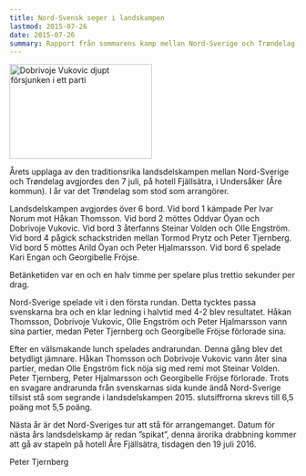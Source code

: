 ```yaml
---
title: Nord-Svensk seger i landskampen
lastmod: 2015-07-26
date: 2015-07-26
summary: Rapport från sommarens kamp mellan Nord-Sverige och Trøndelag som vanns av Sverige. Rapport från landskampen 2015
---
```


<img alt="Dobrivoje Vukovic djupt försjunken i ett parti" src="http://www.srfschack.org/userfiles/image/dobbe.jpg" height="166" width="250" />

Årets upplaga av den traditionsrika landsdelskampen mellan Nord-Sverige och Trøndelag avgjordes den 7 juli, på hotell Fjällsätra, i Undersåker (Åre kommun). I år var det Trøndelag som stod som arrangörer.

Landsdelskampen avgjordes över 6 bord. Vid bord 1 kämpade Per Ivar Norum mot Håkan Thomsson. Vid bord 2 möttes Oddvar Öyan och Dobrivoje Vukovic. Vid bord 3 återfanns Steinar Volden och Olle Engström. Vid bord 4 pågick schackstriden mellan Tormod Prytz och Peter Tjernberg. Vid bord 5 möttes Arild Öyan och Peter Hjalmarsson. Vid bord 6 spelade Kari Engan och Georgibelle Fröjse.

Betänketiden var en och en halv timme per spelare plus trettio sekunder per drag.

Nord-Sverige spelade vit i den första rundan. Detta tycktes passa svenskarna bra och en klar ledning i halvtid med 4-2 blev resultatet. Håkan Thomsson, Dobrivoje Vukovic, Olle Engström och Peter Hjalmarsson vann sina partier, medan Peter Tjernberg och Georgibelle Fröjse förlorade sina.

Efter en välsmakande lunch spelades andrarundan. Denna gång blev det betydligt jämnare. Håkan Thomsson och Dobrivoje Vukovic vann åter sina partier, medan Olle Engström fick nöja sig med remi mot Steinar Volden. Peter Tjernberg, Peter Hjalmarsson och Georgibelle Fröjse förlorade. Trots en svagare andrarunda från svenskarnas sida kunde ändå Nord-Sverige tillsist stå som segrande i landsdelskampen 2015. slutsiffrorna skrevs till 6,5 poäng mot 5,5 poäng.

Nästa år är det Nord-Sveriges tur att stå för arrangemanget. Datum för nästa års landsdelskamp är redan ”spikat”, denna ärorika drabbning kommer att gå av stapeln på hotell Åre Fjällsätra, tisdagen den 19 juli 2016.

Peter Tjernberg